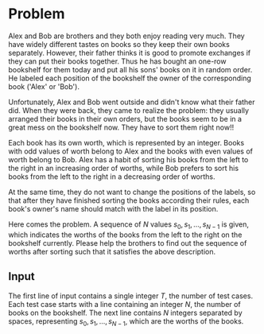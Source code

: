 # Problem

Alex and Bob are brothers and they both enjoy reading very much. They have widely different tastes on books so they keep their own books separately. However, their father thinks it is good to promote exchanges if they can put their books together. Thus he has bought an one-row bookshelf for them today and put all his sons' books on it in random order. He labeled each position of the bookshelf the owner of the corresponding book ('Alex' or 'Bob').

Unfortunately, Alex and Bob went outside and didn't know what their father did. When they were back, they came to realize the problem: they usually arranged their books in their own orders, but the books seem to be in a great mess on the bookshelf now. They have to sort them right now!!

Each book has its own worth, which is represented by an integer. Books with odd values of worth belong to Alex and the books with even values of worth belong to Bob. Alex has a habit of sorting his books from the left to the right in an increasing order of worths, while Bob prefers to sort his books from the left to the right in a decreasing order of worths.

At the same time, they do not want to change the positions of the labels, so that after they have finished sorting the books according their rules, each book's owner's name should match with the label in its position.

Here comes the problem. A sequence of $N$ values $s_0, s_1, \dots, s_{N-1}$ is given, which indicates the worths of the books from the left to the right on the bookshelf currently. Please help the brothers to find out the sequence of worths after sorting such that it satisfies the above description.

## Input

The first line of input contains a single integer $T$, the number of test cases. Each test case starts with a line containing an integer $N$, the number of books on the bookshelf. The next line contains $N$ integers separated by spaces, representing $s_0, s_1, ..., s_{N-1}$, which are the worths of the books.
